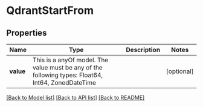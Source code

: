 # QdrantStartFrom



## Properties
Name | Type | Description | Notes
------------ | ------------- | ------------- | -------------
**value** | This is a anyOf model. The value must be any of the following types: Float64, Int64, ZonedDateTime |  | [optional] 





[[Back to Model list]](../README.md#models) [[Back to API list]](../README.md#api-endpoints) [[Back to README]](../README.md)



